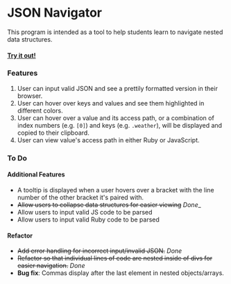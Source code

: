 # JSON Navigator

This program is intended as a tool to help students learn to navigate nested data structures.

#### [Try it out!](http://annarankin.github.io/json-navigator/)

### Features

1. User can input valid JSON and see a prettily formatted version in their browser.
1. User can hover over keys and values and see them highlighted in different colors.
1. User can hover over a value and its access path, or a combination of index numbers (e.g. `[0]`) and keys (e.g. `.weather`), will be displayed and copied to their clipboard.
1. User can view value's access path in either Ruby or JavaScript.

### To Do

#### Additional Features

- A tooltip is displayed when a user hovers over a bracket with the line number of the other bracket it's paired with.
- ~~Allow users to collapse data structures for easier viewing~~ _Done__
- Allow users to input valid JS code to be parsed
- Allow users to input valid Ruby code to be parsed

#### Refactor

- ~~Add error handling for incorrect input/invalid JSON.~~ _Done_
- ~~Refactor so that individual lines of code are nested inside of divs for easier navigation.~~ _Done_
- **Bug fix**: Commas display after the last element in nested objects/arrays.
